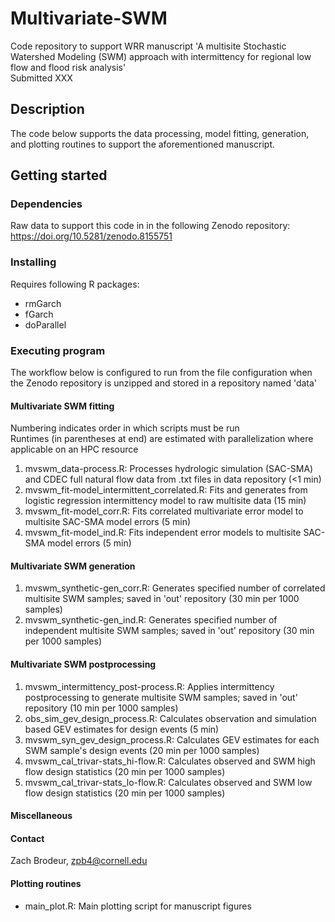# Multivariate-SWM
Code repository to support WRR manuscript 'A multisite Stochastic Watershed Modeling (SWM) approach with intermittency for regional low flow and flood risk analysis'   
Submitted XXX

## Description
The code below supports the data processing, model fitting, generation, and plotting routines to support the aforementioned manuscript.
## Getting started
### Dependencies
Raw data to support this code in in the following Zenodo repository: https://doi.org/10.5281/zenodo.8155751
### Installing
Requires following R packages:
* rmGarch
* fGarch
* doParallel

### Executing program
The workflow below is configured to run from the file configuration when the Zenodo repository is unzipped and stored in a repository named 'data'
#### Multivariate SWM fitting
Numbering indicates order in which scripts must be run  
Runtimes (in parentheses at end) are estimated with parallelization where applicable on an HPC resource 

1) mvswm_data-process.R: Processes hydrologic simulation (SAC-SMA) and CDEC full natural flow data from .txt files in data repository (<1 min)
2) mvswm_fit-model_intermittent_correlated.R: Fits and generates from logistic regression intermittency model to raw multisite data (15 min)
3) mvswm_fit-model_corr.R: Fits correlated multivariate error model to multisite SAC-SMA model errors (5 min)
4) mvswm_fit-model_ind.R: Fits independent error models to multisite SAC-SMA model errors (5 min)

#### Multivariate SWM generation

1) mvswm_synthetic-gen_corr.R: Generates specified number of correlated multisite SWM samples; saved in 'out' repository (30 min per 1000 samples)
2) mvswm_synthetic-gen_ind.R: Generates specified number of independent multisite SWM samples; saved in 'out' repository (30 min per 1000 samples)

#### Multivariate SWM postprocessing

1) mvswm_intermittency_post-process.R: Applies intermittency postprocessing to generate multisite SWM samples; saved in 'out' repository (10 min per 1000 samples)
2) obs_sim_gev_design_process.R: Calculates observation and simulation based GEV estimates for design events (5 min)
3) mvswm_syn_gev_design_process.R: Calculates GEV estimates for each SWM sample's design events (20 min per 1000 samples)
4) mvswm_cal_trivar-stats_hi-flow.R: Calculates observed and SWM high flow design statistics (20 min per 1000 samples)
5) mvswm_cal_trivar-stats_lo-flow.R: Calculates observed and SWM low flow design statistics (20 min per 1000 samples)

#### Miscellaneous

#### Contact
Zach Brodeur, zpb4@cornell.edu

#### Plotting routines

- main_plot.R: Main plotting script for manuscript figures
